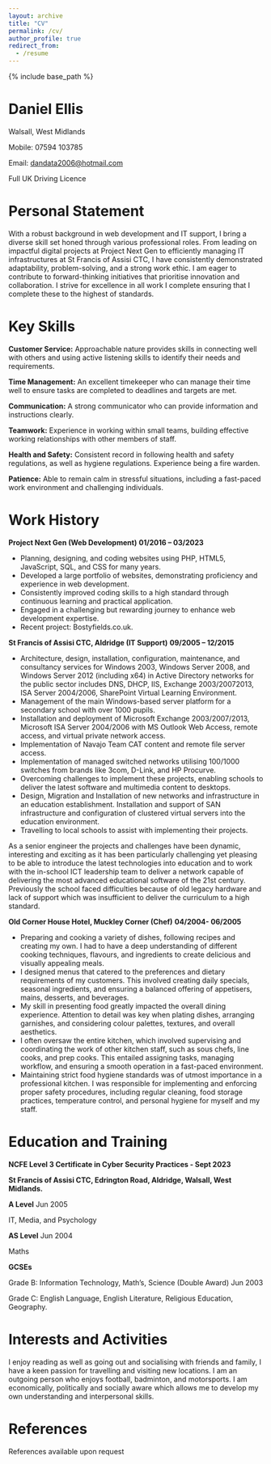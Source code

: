 ```yaml
---
layout: archive
title: "CV"
permalink: /cv/
author_profile: true
redirect_from:
  - /resume
---
```


{% include base_path %}

**Daniel Ellis**
======
Walsall, West Midlands

Mobile: 07594 103785

Email: [dandata2006@hotmail.com](mailto:dandata2006@hotmail.com)

Full UK Driving Licence

Personal Statement
======

With a robust background in web development and IT support, I bring a diverse skill set honed through various professional roles. From leading on impactful digital projects at Project Next Gen to efficiently managing IT infrastructures at St Francis of Assisi CTC, I have consistently demonstrated adaptability, problem-solving, and a strong work ethic. I am eager to contribute to forward-thinking initiatives that prioritise innovation and collaboration. I strive for excellence in all work I complete ensuring that I complete these to the highest of standards.

Key Skills
======

**Customer Service:** Approachable nature provides skills in connecting well with others and using active listening skills to identify their needs and requirements.

**Time Management:** An excellent timekeeper who can manage their time well to ensure tasks are completed to deadlines and targets are met.

**Communication:** A strong communicator who can provide information and instructions clearly.

**Teamwork:** Experience in working within small teams, building effective working relationships with other members of staff.

**Health and Safety:** Consistent record in following health and safety regulations, as well as hygiene regulations. Experience being a fire warden.

**Patience:** Able to remain calm in stressful situations, including a fast-paced work environment and challenging individuals.  

Work History
======

**Project Next Gen (Web Development)** **01/2016 – 03/2023**

*   Planning, designing, and coding websites using PHP, HTML5, JavaScript, SQL, and CSS for many years.
*   Developed a large portfolio of websites, demonstrating proficiency and experience in web development.
*   Consistently improved coding skills to a high standard through continuous learning and practical application.
*   Engaged in a challenging but rewarding journey to enhance web development expertise.
*   Recent project: Bostyfields.co.uk.

**St Francis of Assisi CTC, Aldridge (IT Support)** **09/2005 – 12/2015**

*   Architecture, design, installation, configuration, maintenance, and consultancy services for Windows 2003, Windows Server 2008, and Windows Server 2012 (including x64) in Active Directory networks for the public sector includes DNS, DHCP, IIS, Exchange 2003/20072013, ISA Server 2004/2006, SharePoint Virtual Learning Environment.
*   Management of the main Windows-based server platform for a secondary school with over 1000 pupils.
*   Installation and deployment of Microsoft Exchange 2003/2007/2013, Microsoft ISA Server 2004/2006 with MS Outlook Web Access, remote access, and virtual private network access.
*   Implementation of Navajo Team CAT content and remote file server access.
*   Implementation of managed switched networks utilising 100/1000 switches from brands like 3com, D-Link, and HP Procurve.
*   Overcoming challenges to implement these projects, enabling schools to deliver the latest software and multimedia content to desktops.
*   Design, Migration and Installation of new networks and infrastructure in an education establishment. Installation and support of SAN infrastructure and configuration of clustered virtual servers into the education environment.
*   Travelling to local schools to assist with implementing their projects.

As a senior engineer the projects and challenges have been dynamic, interesting and exciting as it has been particularly challenging yet pleasing to be able to introduce the latest technologies into education and to work with the in-school ICT leadership team to deliver a network capable of delivering the most advanced educational software of the 21st century. Previously the school faced difficulties because of old legacy hardware and lack of support which was insufficient to deliver the curriculum to a high standard.

**Old Corner House Hotel, Muckley Corner (Chef)** **04/2004- 06/2005**

*   Preparing and cooking a variety of dishes, following recipes and creating my own. I had to have a deep understanding of different cooking techniques, flavours, and ingredients to create delicious and visually appealing meals.
*   I designed menus that catered to the preferences and dietary requirements of my customers. This involved creating daily specials, seasonal ingredients, and ensuring a balanced offering of appetisers, mains, desserts, and beverages.
*   My skill in presenting food greatly impacted the overall dining experience. Attention to detail was key when plating dishes, arranging garnishes, and considering colour palettes, textures, and overall aesthetics.
*   I often oversaw the entire kitchen, which involved supervising and coordinating the work of other kitchen staff, such as sous chefs, line cooks, and prep cooks. This entailed assigning tasks, managing workflow, and ensuring a smooth operation in a fast-paced environment.
*   Maintaining strict food hygiene standards was of utmost importance in a professional kitchen. I was responsible for implementing and enforcing proper safety procedures, including regular cleaning, food storage practices, temperature control, and personal hygiene for myself and my staff.

Education and Training
======

**NCFE Level 3 Certificate in Cyber Security Practices - Sept 2023**

**St Francis of Assisi CTC, Edrington Road, Aldridge, Walsall, West Midlands.**

**A Level** Jun 2005

IT, Media, and Psychology

**AS Level** Jun 2004

Maths

**GCSEs**

Grade B: Information Technology, Math’s, Science (Double Award) Jun 2003

Grade C: English Language, English Literature, Religious Education, Geography.

Interests and Activities
======

I enjoy reading as well as going out and socialising with friends and family, I have a keen passion for travelling and visiting new locations. I am an outgoing person who enjoys football, badminton, and motorsports. I am economically, politically and socially aware which allows me to develop my own understanding and interpersonal skills.

References
======

References available upon request